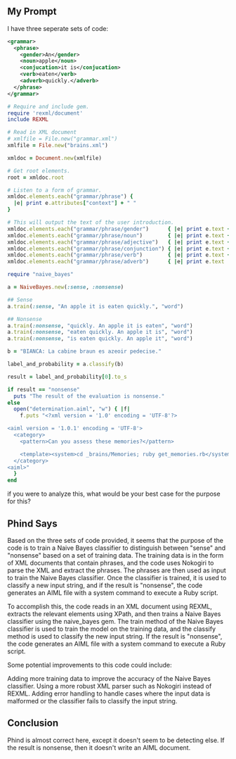 ## My Prompt
I have three seperate sets of code:

~~~xml
<grammar>
  <phrase>
    <gender>An</gender>
    <noun>apple</noun>
    <conjucation>it is</conjucation>
    <verb>eaten</verb>
    <adverb>quickly.</adverb>
  </phrase>
</grammar>
~~~

~~~ruby
# Require and include gem.
require 'rexml/document'
include REXML

# Read in XML document
# xmlfile = File.new("grammar.xml")
xmlfile = File.new("brains.xml")

xmldoc = Document.new(xmlfile)

# Get root elements.
root = xmldoc.root

# Listen to a form of grammar.
xmldoc.elements.each("grammar/phrase") { 
  |e| print e.attributes["context"] + " "
}

# This will output the text of the user introduction.
xmldoc.elements.each("grammar/phrase/gender")      { |e| print e.text + " " }
xmldoc.elements.each("grammar/phrase/noun")        { |e| print e.text + " " }
xmldoc.elements.each("grammar/phrase/adjective")   { |e| print e.text + " " }
xmldoc.elements.each("grammar/phrase/conjunction") { |e| print e.text + " " }
xmldoc.elements.each("grammar/phrase/verb")        { |e| print e.text + " " }
xmldoc.elements.each("grammar/phrase/adverb")      { |e| print e.text       }

~~~

~~~ruby
require "naive_bayes"

a = NaiveBayes.new(:sense, :nonsense)

## Sense
a.train(:sense, "An apple it is eaten quickly.", "word")

## Nonsense
a.train(:nonsense, "quickly. An apple it is eaten", "word")
a.train(:nonsense, "eaten quickly. An apple it is", "word")
a.train(:nonsense, "is eaten quickly. An apple it", "word")

b = "BIANCA: La cabine braun es azeoir pedecise."

label_and_probability = a.classify(b)

result = label_and_probability[0].to_s

if result == "nonsense"
  puts "The result of the evaluation is nonsense."
else
  open("determination.aiml", "w") { |f|
    f.puts "<?xml version = '1.0' encoding = 'UTF-8'?>

<aiml version = '1.0.1' encoding = 'UTF-8'>
  <category>
    <pattern>Can you assess these memories?</pattern>

    <template><system>cd _brains/Memories; ruby get_memories.rb</system></template>
  </category>
<aiml>"
  }
end
~~~

if you were to analyze this, what would be your best case for the purpose for this?

## Phind Says
Based on the three sets of code provided, it seems that the purpose of the code is to train a Naive Bayes classifier to distinguish between "sense" and "nonsense" based on a set of training data. The training data is in the form of XML documents that contain phrases, and the code uses Nokogiri to parse the XML and extract the phrases. The phrases are then used as input to train the Naive Bayes classifier. Once the classifier is trained, it is used to classify a new input string, and if the result is "nonsense", the code generates an AIML file with a system command to execute a Ruby script.

To accomplish this, the code reads in an XML document using REXML, extracts the relevant elements using XPath, and then trains a Naive Bayes classifier using the naive_bayes gem. The train method of the Naive Bayes classifier is used to train the model on the training data, and the classify method is used to classify the new input string. If the result is "nonsense", the code generates an AIML file with a system command to execute a Ruby script.

Some potential improvements to this code could include:

Adding more training data to improve the accuracy of the Naive Bayes classifier.
Using a more robust XML parser such as Nokogiri instead of REXML.
Adding error handling to handle cases where the input data is malformed or the classifier fails to classify the input string.

## Conclusion
Phind is almost correct here, except it doesn't seem to be detecting else. If the result is nonsense, then it doesn't write an AIML document.
